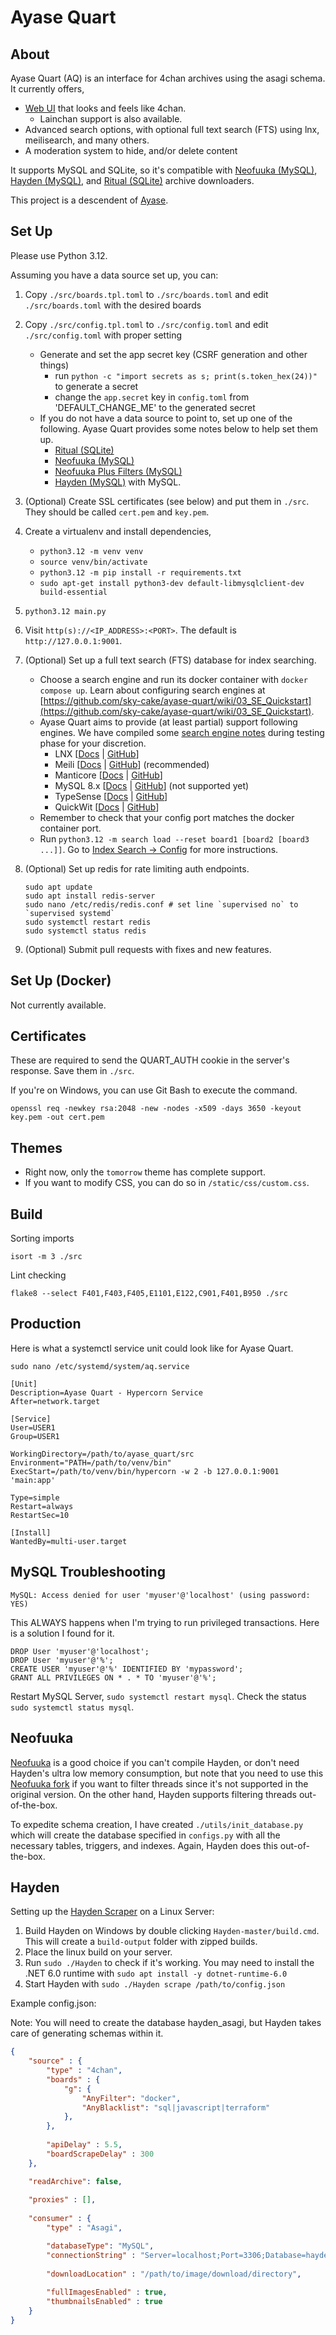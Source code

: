 # Ayase Quart

## About

Ayase Quart (AQ) is an interface for 4chan archives using the asagi schema. It currently offers,

- [Web UI](preview/README.md) that looks and feels like 4chan.
  - Lainchan support is also available.
- Advanced search options, with optional full text search (FTS) using lnx, meilisearch, and many others.
- A moderation system to hide, and/or delete content

It supports MySQL and SQLite, so it's compatible with [Neofuuka (MySQL)](https://github.com/bibanon/neofuuka-scraper), [Hayden (MySQL)](https://github.com/bbepis/Hayden), and [Ritual (SQLite)](https://github.com/sky-cake/Ritual) archive downloaders.

This project is a descendent of [Ayase](https://github.com/bibanon/ayase).

## Set Up

Please use Python 3.12.

Assuming you have a data source set up, you can:

1. Copy `./src/boards.tpl.toml` to `./src/boards.toml` and edit `./src/boards.toml` with the desired boards
1. Copy `./src/config.tpl.toml` to `./src/config.toml` and edit `./src/config.toml` with proper setting
	- Generate and set the app secret key (CSRF generation and other things)
		- run `python -c "import secrets as s; print(s.token_hex(24))"` to generate a secret
		- change the `app.secret` key in `config.toml` from 'DEFAULT_CHANGE_ME' to the generated secret
    - If you do not have a data source to point to, set up one of the following. Ayase Quart provides some notes below to help set them up.
      - [Ritual (SQLite)](https://github.com/sky-cake/Ritual)
      - [Neofuuka (MySQL)](https://github.com/bibanon/neofuuka-scraper)
      - [Neofuuka Plus Filters (MySQL)](https://github.com/sky-cake/neofuuka-scraper-plus-filters)
      - [Hayden (MySQL)](https://github.com/bbepis/Hayden) with MySQL.
1. (Optional) Create SSL certificates (see below) and put them in `./src`. They should be called `cert.pem` and `key.pem`.
1. Create a virtualenv and install dependencies,
    - `python3.12 -m venv venv`
    - `source venv/bin/activate`
    - `python3.12 -m pip install -r requirements.txt`
    - `sudo apt-get install python3-dev default-libmysqlclient-dev build-essential`
1. `python3.12 main.py`
1. Visit `http(s)://<IP_ADDRESS>:<PORT>`. The default is `http://127.0.0.1:9001`.
1. (Optional) Set up a full text search (FTS) database for index searching.
   - Choose a search engine and run its docker container with `docker compose up`. Learn about configuring search engines at [https://github.com/sky-cake/ayase-quart/wiki/03_SE_Quickstart](https://github.com/sky-cake/ayase-quart/wiki/03_SE_Quickstart).
   - Ayase Quart aims to provide (at least partial) support following engines. We have compiled some [search engine notes](./index_search/README.md) during testing phase for your discretion.
     - LNX [[Docs](https://docs.lnx.rs/) | [GitHub](https://github.com/lnx-search/lnx)]
     - Meili [[Docs](https://www.meilisearch.com/docs/learn/getting_started/installation) | [GitHub](https://github.com/meilisearch/meilisearch)] (recommended)
     - Manticore [[Docs](https://manual.manticoresearch.com/Starting_the_server/Docker?client=Docker#Docker-compose) | [GitHub](https://github.com/manticoresoftware/manticoresearch)]
     - MySQL 8.x [[Docs](https://dev.mysql.com/doc/refman/8.4/en/fulltext-search.html) | [GitHub](https://github.com/mysql/mysql-server)] (not supported yet)
     - TypeSense [[Docs](https://typesense.org/docs/guide/install-typesense.html) | [GitHub](https://github.com/typesense/typesense)]
     - QuickWit [[Docs](https://quickwit.io/docs/get-started/quickstart) | [GitHub](https://github.com/quickwit-oss/quickwit)]
    - Remember to check that your config port matches the docker container port.
    - Run `python3.12 -m search load --reset board1 [board2 [board3 ...]]`. Go to [Index Search -> Config](http://127.0.0.1:9001/index_search_config) for more instructions.
1. (Optional) Set up redis for rate limiting auth endpoints.

    ```
    sudo apt update
    sudo apt install redis-server
    sudo nano /etc/redis/redis.conf # set line `supervised no` to `supervised systemd`
    sudo systemctl restart redis
    sudo systemctl status redis
    ```

1.  (Optional) Submit pull requests with fixes and new features.


## Set Up (Docker)

Not currently available.

## Certificates

These are required to send the QUART_AUTH cookie in the server's response. Save them in `./src`.

If you're on Windows, you can use Git Bash to execute the command.

`openssl req -newkey rsa:2048 -new -nodes -x509 -days 3650 -keyout key.pem -out cert.pem`


## Themes

- Right now, only the `tomorrow` theme has complete support.
- If you want to modify CSS, you can do so in `/static/css/custom.css`.


## Build

Sorting imports

`isort -m 3 ./src`

Lint checking

`flake8 --select F401,F403,F405,E1101,E122,C901,F401,B950 ./src`

## Production

Here is what a systemctl service unit could look like for Ayase Quart.

`sudo nano /etc/systemd/system/aq.service`

```
[Unit]
Description=Ayase Quart - Hypercorn Service
After=network.target

[Service]
User=USER1
Group=USER1

WorkingDirectory=/path/to/ayase_quart/src
Environment="PATH=/path/to/venv/bin"
ExecStart=/path/to/venv/bin/hypercorn -w 2 -b 127.0.0.1:9001 'main:app'

Type=simple
Restart=always
RestartSec=10

[Install]
WantedBy=multi-user.target
```


## MySQL Troubleshooting

`MySQL: Access denied for user 'myuser'@'localhost' (using password: YES)`

This ALWAYS happens when I'm trying to run privileged transactions. Here is a solution I found for it.

```
DROP User 'myuser'@'localhost';
DROP User 'myuser'@'%';
CREATE USER 'myuser'@'%' IDENTIFIED BY 'mypassword';
GRANT ALL PRIVILEGES ON * . * TO 'myuser'@'%';
```

Restart MySQL Server, `sudo systemctl restart mysql`. Check the status `sudo systemctl status mysql`.


## Neofuuka

[Neofuuka](https://github.com/bibanon/neofuuka-scraper) is a good choice if you can't compile Hayden, or don't need Hayden's ultra low memory consumption, but note that you need to use this [Neofuuka fork](https://github.com/sky-cake/neofuuka-scraper) if you want to filter threads since it's not supported in the original version. On the other hand, Hayden supports filtering threads out-of-the-box.

To expedite schema creation, I have created `./utils/init_database.py` which will create the database specified in `configs.py` with all the necessary tables, triggers, and indexes. Again, Hayden does this out-of-the-box.

## Hayden

Setting up the [Hayden Scraper](https://github.com/bbepis/Hayden) on a Linux Server:

1. Build Hayden on Windows by double clicking `Hayden-master/build.cmd`. This will create a `build-output` folder with zipped builds.
2. Place the linux build on your server.
3. Run `sudo ./Hayden` to check if it's working. You may need to install the .NET 6.0 runtime with `sudo apt install -y dotnet-runtime-6.0`
4. Start Hayden with `sudo ./Hayden scrape /path/to/config.json`

Example config.json:

Note: You will need to create the database hayden_asagi, but Hayden takes care of generating schemas within it.

```json
{
    "source" : {
        "type" : "4chan",
        "boards" : {
            "g": {
                "AnyFilter": "docker",
                "AnyBlacklist": "sql|javascript|terraform"
            },
        },
        
        "apiDelay" : 5.5,
        "boardScrapeDelay" : 300
    },

    "readArchive": false,
    
    "proxies" : [],
    
    "consumer" : {
        "type" : "Asagi",

        "databaseType": "MySQL",
        "connectionString" : "Server=localhost;Port=3306;Database=hayden_asagi;Uid=USERNAME;Pwd=PASSWORD;",
        
        "downloadLocation" : "/path/to/image/download/directory",
        
        "fullImagesEnabled" : true,
        "thumbnailsEnabled" : true
    }
}
```
